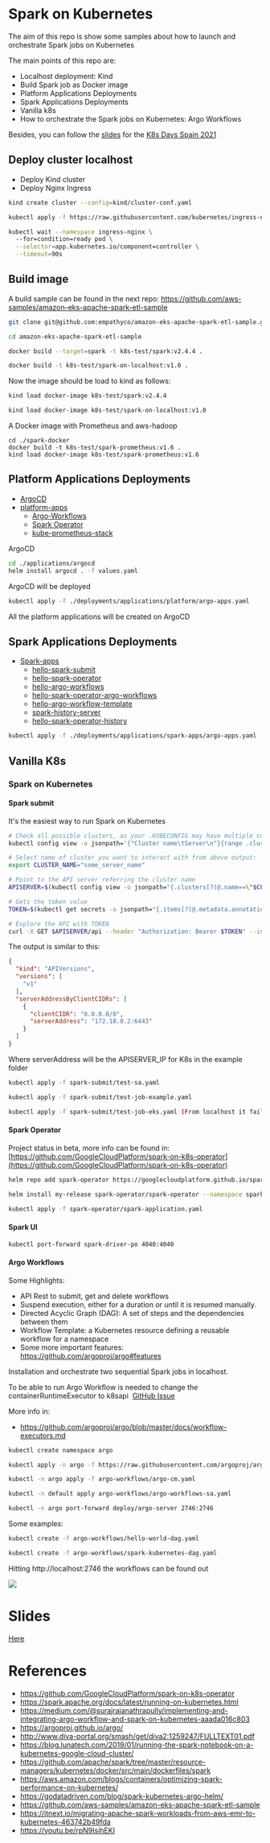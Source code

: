 # Spark on Kubernetes 
The aim of this repo is show some samples about how to launch and orchestrate Spark jobs on Kubernetes

The main points of this repo are: 
* Localhost deployment: Kind 
* Build Spark job as Docker image
* Platform Applications Deployments 
* Spark Applications Deployments 
* Vanilla k8s
* How to orchestrate the Spark jobs on Kubernetes: Argo Workflows

Besides, you can follow the [slides](Running%20Spark%20on%20Kubernetes.pdf) for the [K8s Days Spain 2021](https://kcdspain.com/)


## Deploy cluster localhost
* Deploy Kind cluster 
* Deploy Nginx Ingress

```sh
kind create cluster --config=kind/cluster-conf.yaml

kubectl apply -f https://raw.githubusercontent.com/kubernetes/ingress-nginx/master/deploy/static/provider/kind/deploy.yaml

kubectl wait --namespace ingress-nginx \ 
  --for=condition=ready pod \
  --selector=app.kubernetes.io/component=controller \
  --timeout=90s

```

## Build image 
A build sample can be found in the next repo:
https://github.com/aws-samples/amazon-eks-apache-spark-etl-sample
 
```sh 
git clone git@github.com:empathyco/amazon-eks-apache-spark-etl-sample.git

cd amazon-eks-apache-spark-etl-sample

docker build --target=spark -t k8s-test/spark:v2.4.4 .

docker build -t k8s-test/spark-on-localhost:v1.0 .

```

Now the image should be load to kind as follows: 

```sh
kind load docker-image k8s-test/spark:v2.4.4

kind load docker-image k8s-test/spark-on-localhost:v1.0
```

A Docker image with Prometheus and aws-hadoop

```
cd ./spark-docker
docker build -t k8s-test/spark-prometheus:v1.6 .
kind load docker-image k8s-test/spark-prometheus:v1.6
```

## Platform Applications Deployments 

* [ArgoCD](applications/argocd/values.yaml)
* [platform-apps](deployments/applications/platform/argo-apps.yaml)
  * [Argo-Workflows](applications/platform/argo-workflows/values.yaml)
  * [Spark Operator](applications/platform/spark-operator/values.yaml)
  * [kube-prometheus-stack](applications/platform/spark-operator/values.yaml)

ArgoCD

```sh
cd ./applications/argocd
helm install argocd . -f values.yaml
```
ArgoCD will be deployed 

```sh
kubectl apply -f ./deployments/applications/platform/argo-apps.yaml
```

All the platform applications will be created on ArgoCD

  
## Spark Applications Deployments 
* [Spark-apps](deployments/applications/spark-apps/argo-apps.yaml)
  * [hello-spark-submit](applications/spark-apps/hello-spark-submit/test-job-example.yaml)
  * [hello-spark-operator](applications/spark-apps/hello-spark-operator/spark-application.yaml)
  * [hello-argo-workflows](applications/spark-apps/hello-argo-workflows/hello-world-dag.yaml) 
  * [hello-spark-operator-argo-workflows](applications/spark-apps/hello-spark-operator-argo-workflows/spark-operator-kubernetes-dag.yaml)
  * [hello-argo-workflow-template](applications/spark-apps/hello-argo-workflow-template/hello-argo-workflow-template.yaml)
  * [spark-history-server](applications/spark-apps/spark-history-server/values.yaml)
  * [hello-spark-operator-history](applications/spark-apps/hello-spark-operator-history/spark-application.yaml)

```sh 
kubectl apply -f ./deployments/applications/spark-apps/argo-apps.yaml
```

## Vanilla K8s

### Spark on Kubernetes

#### Spark submit

It's the easiest way to run Spark on Kubernetes

```sh
# Check all possible clusters, as your .KUBECONFIG may have multiple contexts:
kubectl config view -o jsonpath='{"Cluster name\tServer\n"}{range .clusters[*]}{.name}{"\t"}{.cluster.server}{"\n"}{end}'

# Select name of cluster you want to interact with from above output:
export CLUSTER_NAME="some_server_name"

# Point to the API server referring the cluster name
APISERVER=$(kubectl config view -o jsonpath="{.clusters[?(@.name==\"$CLUSTER_NAME\")].cluster.server}")

# Gets the token value
TOKEN=$(kubectl get secrets -o jsonpath="{.items[?(@.metadata.annotations['kubernetes\.io/service-account\.name']=='default')].data.token}"|base64 --decode)

# Explore the API with TOKEN
curl -X GET $APISERVER/api --header "Authorization: Bearer $TOKEN" --insecure
```

The output is similar to this: 

```json 
{
  "kind": "APIVersions",
  "versions": [
    "v1"
  ],
  "serverAddressByClientCIDRs": [
    {
      "clientCIDR": "0.0.0.0/0",
      "serverAddress": "172.18.0.2:6443"
    }
  ]
}
```

Where serverAddress will be the APISERVER_IP for K8s in the example folder

```sh 
kubectl apply -f spark-submit/test-sa.yaml

kubectl apply -f spark-submit/test-job-example.yaml

kubectl apply -f spark-submit/test-job-eks.yaml (From localhost it fails because IAM roles permissions)
```

#### Spark Operator 

Project status in beta, more info can be found in:
[https://github.com/GoogleCloudPlatform/spark-on-k8s-operator](https://github.com/GoogleCloudPlatform/spark-on-k8s-operator)

```sh
helm repo add spark-operator https://googlecloudplatform.github.io/spark-on-k8s-operator

helm install my-release spark-operator/spark-operator --namespace spark-operator --create-namespace

kubectl apply -f spark-operator/spark-application.yaml
```

#### Spark UI 
```sh
kubectl port-forward spark-driver-po 4040:4040
```

#### Argo Workflows 

Some Highlights: 
* API Rest to submit, get and delete workflows
* Suspend execution, either for a duration or until it is resumed manually.
* Directed Acyclic Graph (DAG): A set of steps and the dependencies between them
* Workflow Template: a Kubernetes resource defining a reusable workflow for a namespace
* Some more important features: https://github.com/argoproj/argo#features


Installation and orchestrate two sequential Spark jobs in localhost.

To be able to run Argo Workflow is needed to change the containerRuntimeExecutor to k8sapi  [GitHub Issue](https://github.com/argoproj/argo/issues/2557#issuecomment-607239438)

More info in: 
* https://github.com/argoproj/argo/blob/master/docs/workflow-executors.md



```sh
kubectl create namespace argo

kubectl apply -n argo -f https://raw.githubusercontent.com/argoproj/argo/stable/manifests/install.yaml

kubectl -n argo apply -f argo-workflows/argo-cm.yaml

kubectl -n default apply argo-workflows/argo-workflows-sa.yaml

kubectl -n argo port-forward deploy/argo-server 2746:2746

```

Some examples: 
```sh 
kubectl create -f argo-workflows/hello-world-dag.yaml

kubectl create -f argo-workflows/spark-kubernetes-dag.yaml

```
Hitting http://localhost:2746 the workflows can be found out

![](2020-12-30-16-37-39.png)

# Slides 

[Here](Running%20Spark%20on%20Kubernetes.pdf)

# References
* https://github.com/GoogleCloudPlatform/spark-on-k8s-operator
* https://spark.apache.org/docs/latest/running-on-kubernetes.html 
* https://medium.com/@surajrajanathrapully/implementing-and-integrating-argo-workflow-and-spark-on-kubernetes-aaada016c803
* https://argoproj.github.io/argo/
* http://www.diva-portal.org/smash/get/diva2:1259247/FULLTEXT01.pdf
* https://blog.lunatech.com/2019/01/running-the-spark-notebook-on-a-kubernetes-google-cloud-cluster/
* https://github.com/apache/spark/tree/master/resource-managers/kubernetes/docker/src/main/dockerfiles/spark
* https://aws.amazon.com/blogs/containers/optimizing-spark-performance-on-kubernetes/
* https://godatadriven.com/blog/spark-kubernetes-argo-helm/
* https://github.com/aws-samples/amazon-eks-apache-spark-etl-sample 
* https://itnext.io/migrating-apache-spark-workloads-from-aws-emr-to-kubernetes-463742b49fda
* https://youtu.be/rpN9IsihEKI